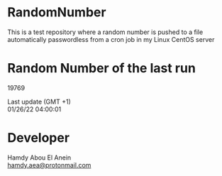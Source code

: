 # RandomNumber    
This is a test repository where a random number is pushed to a file automatically passwordless from a cron job in my Linux CentOS server    
# Random Number of the last run   
19769
      
Last update (GMT +1)    
01/26/22 04:00:01
# Developer    
Hamdy Abou El Anein   
hamdy.aea@protonmail.com
